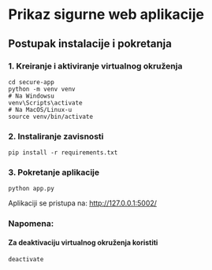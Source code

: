 # Prikaz sigurne web aplikacije

## Postupak instalacije i pokretanja

### 1. Kreiranje i aktiviranje virtualnog okruženja

```shell
cd secure-app
python -m venv venv
# Na Windowsu
venv\Scripts\activate
# Na MacOS/Linux-u
source venv/bin/activate
```

### 2. Instaliranje zavisnosti

```shell
pip install -r requirements.txt
```

### 3. Pokretanje aplikacije

```shell
python app.py
```

Aplikaciji se pristupa na: http://127.0.0.1:5002/

### Napomena:

#### Za deaktivaciju virtualnog okruženja koristiti

```shell
deactivate
```
